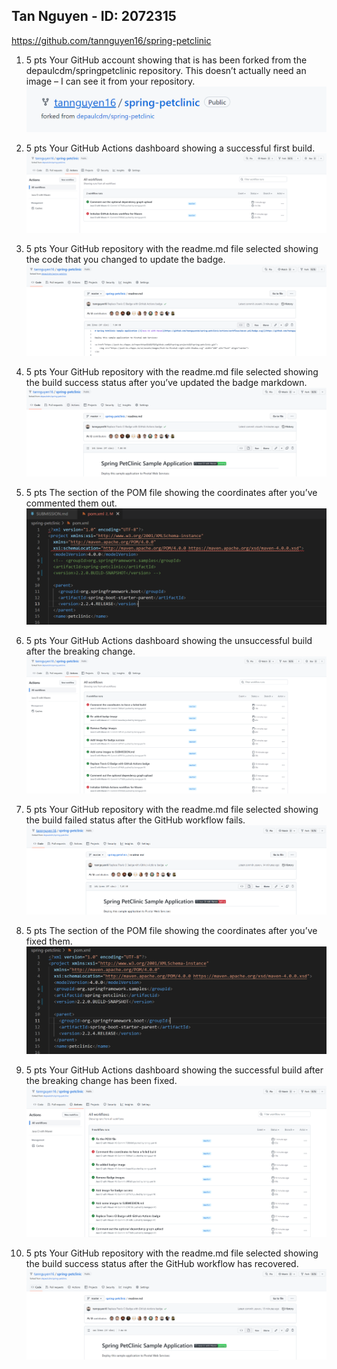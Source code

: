 ## Tan Nguyen - ID: 2072315
https://github.com/tannguyen16/spring-petclinic

1. 5 pts Your GitHub account showing that is has been forked from the depaulcdm/springpetclinic repository. This doesn’t actually need an image – I can see it
from your repository.
![Fork](images/1.PNG)

2. 5 pts Your GitHub Actions dashboard showing a successful first build.
![Actions](images/2.PNG)

3. 5 pts Your GitHub repository with the readme.md file selected showing the code that you changed to update the badge.
![Badge](images/3.PNG)

4. 5 pts Your GitHub repository with the readme.md file selected showing the build success status after you’ve updated the badge markdown.
![Badge Success](images/4.PNG)

5. 5 pts The section of the POM file showing the coordinates after you’ve commented them out.
![Failed POM](images/5.PNG)

6. 5 pts Your GitHub Actions dashboard showing the unsuccessful build after the breaking change.
![Failed Actions](images/6.PNG)

7. 5 pts Your GitHub repository with the readme.md file selected showing the build failed status after the GitHub workflow fails.
![Failed README](images/7.PNG)

8. 5 pts The section of the POM file showing the coordinates after you’ve fixed them.
![Fixed POM](images/8.PNG)

9. 5 pts Your GitHub Actions dashboard showing the successful build after the breaking change has been fixed.
![Fixed Actions](images/9.PNG)

10. 5 pts Your GitHub repository with the readme.md file selected showing the build success status after the GitHub workflow has recovered.
![Fixed README](images/10.PNG)